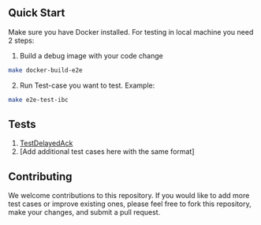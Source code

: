 ## Quick Start
Make sure you have Docker installed. For testing in local machine you need 2 steps:

1. Build a debug image with your code change
```bash
make docker-build-e2e
```
2. Run Test-case you want to test. Example:
```bash
make e2e-test-ibc
```

## Tests

1. [TestDelayedAck](tests_spec/delayedack.md)
2. [Add additional test cases here with the same format]

## Contributing

We welcome contributions to this repository. If you would like to add more test cases or improve existing ones, please feel free to fork this repository, make your changes, and submit a pull request.
